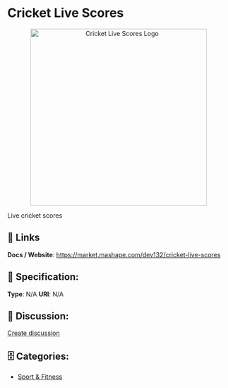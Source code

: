 # Cricket Live Scores
<p align="center">
    <img width="400" src="https://raw.githubusercontent.com/apis-list/apis-list/main/apis/cricket-live-scores/logo_256x256.png" alt="Cricket Live Scores Logo"/>
</p>

Live cricket scores

##  🔗 Links
**Docs / Website**: https://market.mashape.com/dev132/cricket-live-scores

## 🧬 Specification:
**Type**: N/A
**URI**: N/A

## 💬 Discussion:
[Create discussion](https://github.com/apis-list/apis-list/discussions/new)

## 🗄️ Categories:
- [Sport & Fitness](https://github.com/apis-list/apis-list#sport--fitness)



